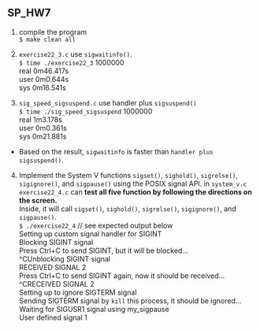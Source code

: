 ## SP_HW7  
1. compile the program  
    `$ make clean all`  
    
2. `exercise22_3.c` use `sigwaitinfo()`.  
    `$ time ./exercise22_3` 1000000  
    real	0m46.417s  
    user	0m0.644s  
    sys	    0m16.541s  
      
3. `sig_speed_sigsuspend.c` use handler plus `sigsuspend()`  
    `$ time ./sig_speed_sigsuspend` 1000000  
    real	1m3.178s  
    user	0m0.361s  
    sys	    0m21.881s  
    
* Based on the result, `sigwaitinfo` is faster than `handler plus sigsuspend()`.  
4. Implement the System V functions `sigset()`, `sighold()`, `sigrelse()`, `sigignore()`, and `sigpause()` using the POSIX signal API. in `system_v.c`  
`exercise22_4.c` can **test all five function by following the directions on the screen.**  
Inside, it will call `sigset()`, `sighold()`, `sigrelse()`, `sigignore()`, and `sigpause()`.  
    `$ ./exercise22_4` // see expected output below  
    Setting up custom signal handler for SIGINT  
    Blocking SIGINT signal  
    Press Ctrl+C to send SIGINT, but it will be blocked...  
    ^CUnblocking SIGINT signal  
    RECEIVED SIGNAL 2  
    Press Ctrl+C to send SIGINT again, now it should be received...  
    ^CRECEIVED SIGNAL 2  
    Setting up to ignore SIGTERM signal  
    Sending SIGTERM signal by `kill` this process, it should be ignored...  
    Waiting for SIGUSR1 signal using my_sigpause  
    User defined signal 1  

